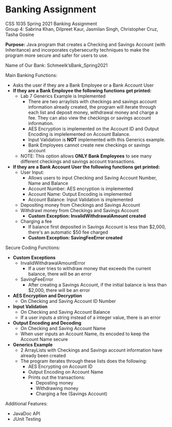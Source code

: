 # Banking Assignment
CSS 1035 Spring 2021 Banking Assignment
 <br />Group 4: Sabrina Khan, Dilpreet Kaur, Jasmilan Singh, Christopher Cruz, Tasha Gosine

**Purpose:** Java program that creates a Checking and Savings Account (with Inheritance) and incorporates cybersecurity techniques to make the program more secure and safer for users to use.

Name of Our Bank: Schmeelk’sBank_Spring2021

Main Banking Functions:
- Asks the user if they are a Bank Employee or a Bank Account User
- **If they are a Bank Employee the following functions get printed:**
  - Lab 7 Generics Example is Implemented
    - There are two arraylists with checkings and savings account information already created, the program will iterate through each list and deposit money, withdrawal money and charge a fee. They can also view the checkings or savings account information.
    - AES Encryption is implemented on the Account ID and Output Encoding is implelemented on Account Balance.
    - Input Validation is **NOT** implemented with this Generics example.
    - Bank Employees cannot create new checkings or savings account
  - NOTE: This option allows **ONLY Bank Employees** to see many different checkings and savings account transactions.
- **If they are a Bank Account User the following functions get printed:**
  - User Input: 
    - Allows users to input Checking and Saving Account Number, Name and Balance
    - Account Number: AES encryption is implemented
    - Account Name: Output Encoding is implemented
    - Account Balance: Input Validation is implemented
  - Depositing money from Checkings and Savings Account
  - Withdrawl money from Checkings and Savings Account
    - **Custom Exception: InvalidWithdrawalAmount created**
  - Charging a fee
    - If balance first deposited in Savings Account is less than $2,000, there's an automatic $50 fee charged
    - **Custom Exception: SavingFeeError created**

Secure Coding Functions:
- **Custom Exceptions**
  - InvalidWithdrawalAmountError
    - If a user tries to withdraw money that exceeds the current balance, there will be an error
  - SavingFeeError
    - After creating a Savings Account, if the initial balance is less than $2,000, there will be an error 
- **AES Encryption and Decryption** 
  - On Checking and Saving Account ID Number
- **Input Validation**
  - On Checking and Saving Account Balance
  - If a user inputs a string instead of a integer value, there is an error
- **Output Encoding and Decoding**
  - On Checking and Saving Account Name
  - When user inputs an Account Name, its encoded to keep the Account Name secure
- **Generics Example**
  - 2 ArrayLists with Checkings and Savings account information have already been created
  - The program iterates through these lists does the following:
    - AES Encrypting on Account ID
    - Output Encoding on Account Name
    - Prints out the transactions:
      - Deposting money
      - Withdrawing money
      - Charging a fee (Savings Account)
 
 Additional Features:
 - JavaDoc API
 - JUnit Testing
